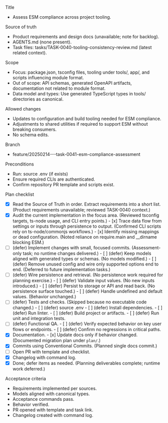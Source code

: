 Title
- Assess ESM compliance across project tooling.

Source of truth
- Product requirements and design docs (unavailable; note for backlog).
- AGENTS.md (none present).
- Task files: tasks/TASK-0040-tooling-consistency-review.md (latest related context).

Scope
- Focus: package.json, tsconfig files, tooling under tools/, app/, and scripts influencing module format.
- Out of scope: API schemas, generated OpenAPI artifacts, documentation not related to module format.
- Data model and types: Use generated TypeScript types in tools/ directories as canonical.

Allowed changes
- Updates to configuration and build tooling needed for ESM compliance.
- Adjustments to shared utilities if required to support ESM without breaking consumers.
- No schema edits.

Branch
- feature/20250214---task-0041-esm-compliance-assessment

Preconditions
- Run: source .env (if exists)
- Ensure required CLIs are authenticated.
- Confirm repository PR template and scripts exist.

Plan checklist
- [x] Read the Source of Truth in order. Extract requirements into a short list. (Product requirements unavailable; reviewed TASK-0040 context.)
- [x] Audit the current implementation in the focus area. (Reviewed tsconfig targets, ts-node usage, and CLI entry points.)
      - [x] Trace data flow from settings or inputs through persistence to output. (Confirmed CLI scripts rely on ts-node/commonjs workflows.)
      - [x] Identify missing mappings or dead configuration. (Noted reliance on require.main and __dirname blocking ESM.)
- [ ] (defer) Implement changes with small, focused commits. (Assessment-only task; no runtime changes delivered.)
      - [ ] (defer) Keep models aligned with generated types or schemas. (No models modified.)
      - [ ] (defer) Remove unused config and wire only supported options end to end. (Deferred to future implementation tasks.)
- [ ] (defer) Wire persistence and retrieval. (No persistence work required for planning exercise.)
      - [ ] (defer) Validate input values. (No new inputs introduced.)
      - [ ] (defer) Persist to storage or API and read back. (No persistence surface touched.)
      - [ ] (defer) Handle undefined and default values. (Behavior unchanged.)
- [ ] (defer) Tests and checks. (Skipped because no executable code changed.)
      - [ ] (defer) source .env
      - [ ] (defer) Install dependencies.
      - [ ] (defer) Run linter.
      - [ ] (defer) Build project or artifacts.
      - [ ] (defer) Run unit and integration tests.
- [ ] (defer) Functional QA.
      - [ ] (defer) Verify expected behavior on key user flows or endpoints.
      - [ ] (defer) Confirm no regressions in critical paths.
- [x] Documentation.
      - [x] Update docs only if behavior changed. (Documented migration plan under `plan/`.)
- [x] Commits using Conventional Commits. (Planned single docs commit.)
- [ ] Open PR with template and checklist.
- [x] Changelog with command log.
- [x] Done; defer items as needed. (Planning deliverables complete; runtime work deferred.)

Acceptance criteria
- Requirements implemented per sources.
- Models aligned with canonical types.
- Acceptance commands pass.
- Behavior verified.
- PR opened with template and task link.
- Changelog created with command log.
